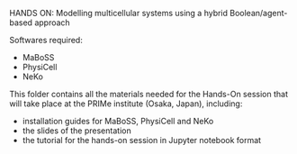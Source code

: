 HANDS ON: Modelling multicellular systems using a hybrid Boolean/agent-based approach

Softwares required:
- MaBoSS
- PhysiCell
- NeKo

This folder contains all the materials needed for the Hands-On session that will take place at the PRIMe institute (Osaka, Japan), including:
- installation guides for MaBoSS, PhysiCell and NeKo
- the slides of the presentation
- the tutorial for the hands-on session in Jupyter notebook format
